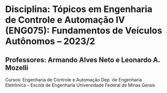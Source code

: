 # Disciplina: Tópicos em Engenharia de Controle e Automação IV (ENG075): Fundamentos de Veículos Autônomos – 2023/2

## Professores: Armando Alves Neto e Leonardo A. Mozelli
Cursos: Engenharia de Controle e Automação
Dep. de Engenharia Eletrônica – Escola de Engenharia
Universidade Federal de Minas Gerais

